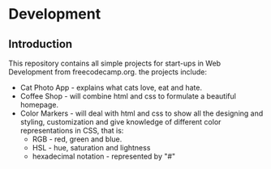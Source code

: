 # Development

## Introduction

This repository contains all simple projects for start-ups in Web Development from freecodecamp.org.
the projects include:

- Cat Photo App - explains what cats love, eat and hate.
- Coffee Shop - will combine html and css to formulate a beautiful homepage.
- Color Markers - will deal with html and css to show all the designing and styling, customization and give knowledge of different color representations in CSS, that is:
    - RGB - red, green and blue.
    - HSL - hue, saturation and lightness
    - hexadecimal notation - represented by "#"
